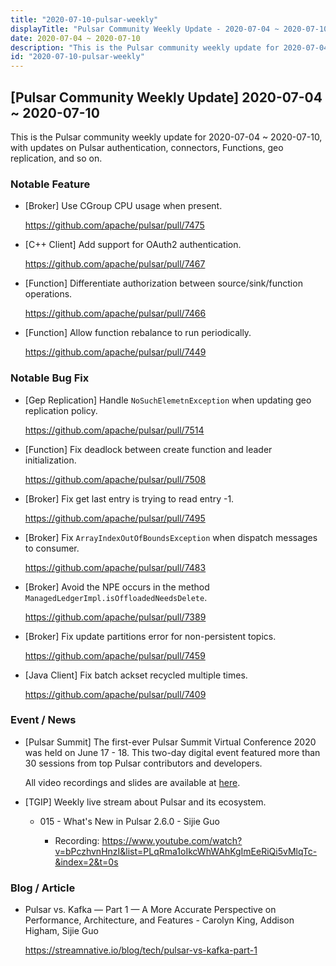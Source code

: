 ```yaml
---
title: "2020-07-10-pulsar-weekly"
displayTitle: "Pulsar Community Weekly Update - 2020-07-04 ~ 2020-07-10"
date: 2020-07-04 ~ 2020-07-10
description: "This is the Pulsar community weekly update for 2020-07-04 ~ 2020-07-10, with updates on Pulsar authentication, connectors, Functions, geo replication, and so on."
id: "2020-07-10-pulsar-weekly"
---
```


## [Pulsar Community Weekly Update] 2020-07-04 ~ 2020-07-10

This is the Pulsar community weekly update for 2020-07-04 ~ 2020-07-10, with updates on Pulsar authentication, connectors, Functions, geo replication, and so on.

### Notable Feature

- [Broker] Use CGroup CPU usage when present.

    https://github.com/apache/pulsar/pull/7475
    
- [C++ Client] Add support for OAuth2 authentication.

    https://github.com/apache/pulsar/pull/7467
    
- [Function] Differentiate authorization between source/sink/function operations.

    https://github.com/apache/pulsar/pull/7466
    
- [Function] Allow function rebalance to run periodically.

    https://github.com/apache/pulsar/pull/7449
    
### Notable Bug Fix

- [Gep Replication] Handle `NoSuchElemetnException` when updating geo replication policy.

    https://github.com/apache/pulsar/pull/7514
    
- [Function] Fix deadlock between create function and leader initialization.

    https://github.com/apache/pulsar/pull/7508
    
- [Broker] Fix get last entry is trying to read entry -1.

    https://github.com/apache/pulsar/pull/7495
    
- [Broker] Fix `ArrayIndexOutOfBoundsException` when dispatch messages to consumer.

    https://github.com/apache/pulsar/pull/7483
    
- [Broker] Avoid the NPE occurs in the method `ManagedLedgerImpl.isOffloadedNeedsDelete`.

    https://github.com/apache/pulsar/pull/7389
    
- [Broker] Fix update partitions error for non-persistent topics.

    https://github.com/apache/pulsar/pull/7459
    
- [Java Client] Fix batch ackset recycled multiple times.

    https://github.com/apache/pulsar/pull/7409

### Event / News

- [Pulsar Summit] The first-ever Pulsar Summit Virtual Conference 2020 was held on June 17 - 18. This two-day digital event featured more than 30 sessions from top Pulsar contributors and developers.

    All video recordings and slides are available at [here](https://streamnative.io/resource#pulsar-summit). 
    
- [TGIP] Weekly live stream about Pulsar and its ecosystem.

    - 015 - What's New in Pulsar 2.6.0 - Sijie Guo

        - Recording: https://www.youtube.com/watch?v=bPczhvnHnzI&list=PLqRma1oIkcWhWAhKgImEeRiQi5vMlqTc-&index=2&t=0s

### Blog / Article

- Pulsar vs. Kafka — Part 1 — A More Accurate Perspective on Performance, Architecture, and Features - Carolyn King, Addison Higham, Sijie Guo

    https://streamnative.io/blog/tech/pulsar-vs-kafka-part-1
